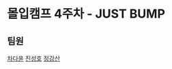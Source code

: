 # 몰입캠프 4주차 - JUST BUMP
## 팀원
[차다윤](https://github.com/dycha0430) 
[진성호](https://github.com/SeonghoJin) 
[정강산](https://github.com/Sanu7D0) 
